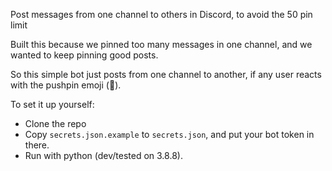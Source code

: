 Post messages from one channel to others in Discord, to avoid the 50 pin limit

Built this because we pinned too many messages in one channel, and we wanted to keep pinning good posts.

So this simple bot just posts from one channel to another, if any user reacts with the pushpin emoji (📌).

To set it up yourself:
* Clone the repo
* Copy `secrets.json.example` to `secrets.json`, and put your bot token in there. 
* Run with python (dev/tested on 3.8.8).
